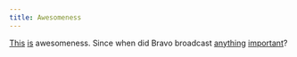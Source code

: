 ```yaml
---
title: Awesomeness
---
```

<a href="http://en.wikipedia.org/wiki/Little_Brother_%28short_story%29">This</a> <a href="http://www.imdb.com/title/tt0850041/">is</a> awesomeness. Since when did Bravo broadcast <a href="http://www.imdb.com/title/tt0290373/">anything</a> <a href="http://www.imdb.com/title/tt0278877/">important</a>?